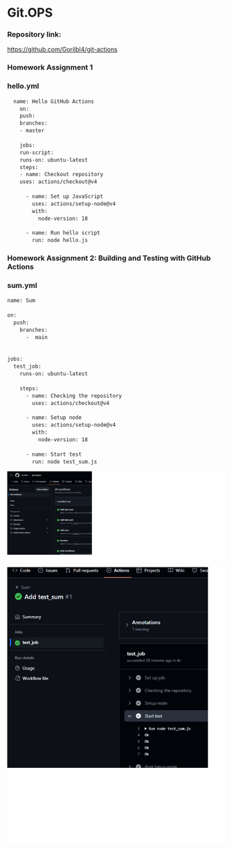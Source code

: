 # Git.OPS

### Repository link:
https://github.com/Gorilbl4/git-actions

### Homework Assignment 1

### hello.yml
```bash
  name: Hello GitHub Actions
    on:
    push:
    branches:
    - master
    
    jobs:
    run-script:
    runs-on: ubuntu-latest
    steps:
    - name: Checkout repository
    uses: actions/checkout@v4

      - name: Set up JavaScript
        uses: actions/setup-node@v4
        with:
          node-version: 18

      - name: Run hello script
        run: node hello.js
```

### Homework Assignment 2: Building and Testing with GitHub Actions

### sum.yml

```bash
name: Sum

on:
  push:
    branches:
      -  main


jobs:
  test_job:
    runs-on: ubuntu-latest

    steps:
      - name: Checking the repository
        uses: actions/checkout@v4

      - name: Setup node
        uses: actions/setup-node@v4
        with:
          node-version: 18

      - name: Start test
        run: node test_sum.js
```

![img.png](Actions.png)

![img.png](Test.png)
